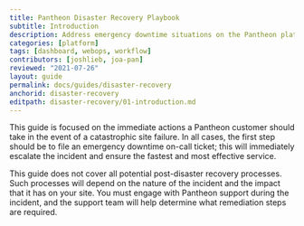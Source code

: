 ```yaml
---
title: Pantheon Disaster Recovery Playbook
subtitle: Introduction
description: Address emergency downtime situations on the Pantheon platform
categories: [platform]
tags: [dashboard, webops, workflow]
contributors: [joshlieb, joa-pan]
reviewed: "2021-07-26"
layout: guide
permalink: docs/guides/disaster-recovery
anchorid: disaster-recovery
editpath: disaster-recovery/01-introduction.md
---
```



This guide is focused on the immediate actions a Pantheon customer should take in the event of a catastrophic site failure. In all cases, the first step should be to file an emergency downtime on-call ticket; this will immediately escalate the incident and ensure the fastest and most effective service. 

This guide does not cover all potential post-disaster recovery processes. Such processes will depend on the nature of the incident and the impact that it has on your site. You must engage with Pantheon support during the incident, and the support team will help determine what remediation steps are required.
